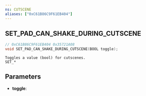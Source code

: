 ```yaml
---
ns: CUTSCENE
aliases: ["0xC61B86C9F61EB404"]
---
```

## SET_PAD_CAN_SHAKE_DURING_CUTSCENE

```c
// 0xC61B86C9F61EB404 0x35721A08
void SET_PAD_CAN_SHAKE_DURING_CUTSCENE(BOOL toggle);
```

```
Toggles a value (bool) for cutscenes.
SET_*
```

## Parameters
* **toggle**: 

